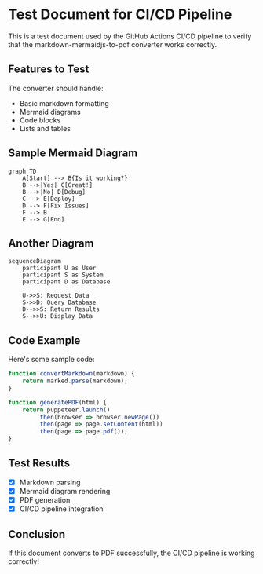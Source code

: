 # Test Document for CI/CD Pipeline

This is a test document used by the GitHub Actions CI/CD pipeline to verify that the markdown-mermaidjs-to-pdf converter works correctly.

## Features to Test

The converter should handle:
- Basic markdown formatting
- Mermaid diagrams
- Code blocks
- Lists and tables

## Sample Mermaid Diagram

```mermaid
graph TD
    A[Start] --> B{Is it working?}
    B -->|Yes| C[Great!]
    B -->|No| D[Debug]
    C --> E[Deploy]
    D --> F[Fix Issues]
    F --> B
    E --> G[End]
```

## Another Diagram

```mermaid
sequenceDiagram
    participant U as User
    participant S as System
    participant D as Database
    
    U->>S: Request Data
    S->>D: Query Database
    D-->>S: Return Results
    S-->>U: Display Data
```

## Code Example

Here's some sample code:

```javascript
function convertMarkdown(markdown) {
    return marked.parse(markdown);
}

function generatePDF(html) {
    return puppeteer.launch()
        .then(browser => browser.newPage())
        .then(page => page.setContent(html))
        .then(page => page.pdf());
}
```

## Test Results

- [x] Markdown parsing
- [x] Mermaid diagram rendering
- [x] PDF generation
- [x] CI/CD pipeline integration

## Conclusion

If this document converts to PDF successfully, the CI/CD pipeline is working correctly! 